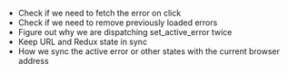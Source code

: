 - Check if we need to fetch the error on click
- Check if we need to remove previously loaded errors
- Figure out why we are dispatching set_active_error twice
- Keep URL and Redux state in sync
- How we sync the active error or other states with the current browser address
